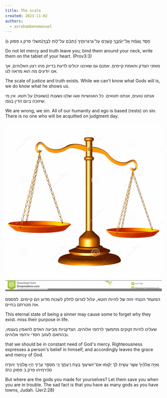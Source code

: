 ```yaml
---
title: The scale
created: 2023-11-02
authors:
  - avrahambenemanuel
---
```

חֶ֥סֶד וֶֽאֱמֶ֗ת אַֽל־יַעַ֫זְבֻ֥ךָ קָשְׁרֵ֥ם עַל־גַּרְגְּרֹותֶ֑יךָ כָּ֝תְבֵ֗ם עַל־ל֥וּחַ לִבֶּֽךָ׃(משלי פרק ג פסוק ג)

Do not let mercy and truth leave you; bind them around your neck, write them on the tablet of your heart. (Prov3:3)

מאזני הצדק והאמת קיימים. אמנם גם שאיננו יכולים לדעת בדיוק מהו רצון האלוהים, אך אנו יודעים מה הוא מראה לנו.

The scale of justice and truth exists. While we can't know what Gods will is, we do know what he shows us.

אנחנו טועים, אנחנו חטאים. כל האנושיות ואגו שלנו נשענת (נשאנת) על חטא. אין מי שיזוכה ביום הדין בגפו.

We are wrong, we sin. All of our humanity and ego is based (rests) on sin. There is no one who will be acquitted on judgment day.

![scales of justice](assets/images/scales-of-justice-clipart.png)

המעמד הנצחי הזה של להיות חוטא, עלול לגרום לחלק לשכוח מדוע הם קיימים. לפספס את מטרתם בחיים.

This eternal state of being a sinner may cause some to forget why they exist. miss their purpose in life.

שעלינו להיות זקוקים מתמשך לרחמי אלוהים. הצדקניות מביעה האדם להאמין בעצמו, ובהתאם לעזוב חסדי ורחמי אלוהים.

that we should be in constant need of God's mercy. Righteousness expresses a person's belief in himself, and accordingly leaves the grace and mercy of God.

וְאַיֵּ֤ה אֱלֹהֶ֨יךָ֨ אֲשֶׁ֣ר עָשִׂ֣יתָ לָּ֔ךְ יָק֕וּמוּ אִם־יֹֽושִׁיע֖וּךָ בְּעֵ֣ת רָֽעָתֶ֑ךָ כִּ֚י מִסְפַּ֣ר עָרֶ֔יךָ הָי֥וּ אֱֽלֹהֶ֖יךָ יְהוּדָֽה׃ ס(ירמיהו פרק ב פסוק כח)

But where are the gods you made for yourselves? Let them save you when you are in trouble. The sad fact is that you have as many gods as you have towns, Judah. (Jer2:28)

